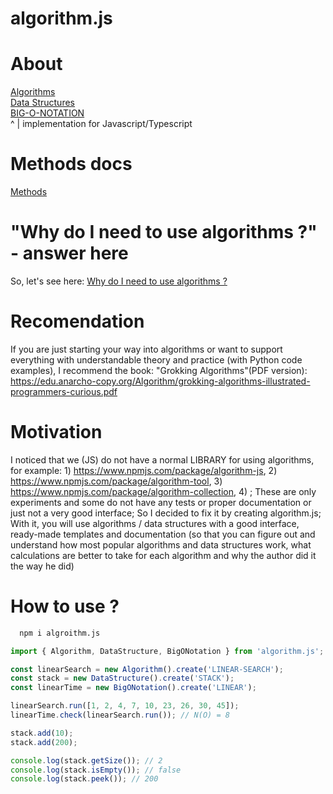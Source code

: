 # algorithm.js

# About

[Algorithms](https://github.com/Arkady-Skvortsov/algorithm.js/blob/main/ALGORITHM.md)<br />
[Data Structures](https://github.com/Arkady-Skvortsov/algorithm.js/blob/main/DATA-STRUCTURE.md)<br />
[BIG-O-NOTATION](https://github.com/Arkady-Skvortsov/algorithm.js/blob/main/BIG-O-NOTATION.md)<br />
^
|
implementation for Javascript/Typescript

# Methods docs

[Methods](https://github.com/Arkady-Skvortsov/algorithm.js/blob/main/METHODS.md)

# "Why do I need to use algorithms ?" - answer here

So, let's see here: [Why do I need to use algorithms ?](https://github.com/Arkady-Skvortsov/algorithm.js/blob/main/WHY-DO-I-NEED-TO-USE-ALGORITHMS.md)

# Recomendation

If you are just starting your way into algorithms or want to support everything with understandable theory and practice (with Python code examples), I recommend the book: "Grokking Algorithms"(PDF version): https://edu.anarcho-copy.org/Algorithm/grokking-algorithms-illustrated-programmers-curious.pdf

# Motivation

I noticed that we (JS) do not have a normal LIBRARY for using algorithms, for example: 1) https://www.npmjs.com/package/algorithm-js, 2) https://www.npmjs.com/package/algorithm-tool, 3) https://www.npmjs.com/package/algorithm-collection, 4) ; These are only experiments and some do not have any tests or proper documentation or just not a very good interface; So I decided to fix it by creating algorithm.js; With it, you will use algorithms / data structures with a good interface, ready-made templates and documentation (so that you can figure out and understand how most popular algorithms and data structures work, what calculations are better to take for each algorithm and why the author did it the way he did)

# How to use ?

```sh
  npm i algroithm.js
```

```ts
import { Algorithm, DataStructure, BigONotation } from 'algorithm.js';

const linearSearch = new Algorithm().create('LINEAR-SEARCH');
const stack = new DataStructure().create('STACK');
const linearTime = new BigONotation().create('LINEAR');

linearSearch.run([1, 2, 4, 7, 10, 23, 26, 30, 45]);
linearTime.check(linearSearch.run()); // N(O) = 8

stack.add(10);
stack.add(200);

console.log(stack.getSize()); // 2
console.log(stack.isEmpty()); // false
console.log(stack.peek()); // 200
```
